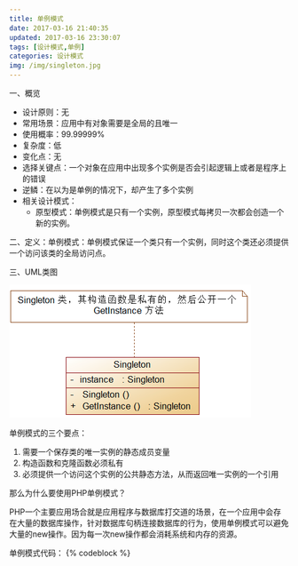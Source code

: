 ```yaml
---
title: 单例模式
date: 2017-03-16 21:40:35
updated: 2017-03-16 23:30:07
tags: [设计模式,单例]
categories: 设计模式
img: /img/singleton.jpg
---
```

一、概览
* 设计原则：无
* 常用场景：应用中有对象需要是全局的且唯一
* 使用概率：99.99999%
* 复杂度：低
* 变化点：无
* 选择关键点：一个对象在应用中出现多个实例是否会引起逻辑上或者是程序上的错误
* 逆鳞：在以为是单例的情况下，却产生了多个实例
* 相关设计模式：
    * 原型模式：单例模式是只有一个实例，原型模式每拷贝一次都会创造一个新的实例。

二、定义：单例模式：单例模式保证一个类只有一个实例，同时这个类还必须提供一个访问该类的全局访问点。

三、UML类图

 ![创建应用][id]
     
 [id]: /img/singleton.jpg "create"
单例模式的三个要点：
1. 需要一个保存类的唯一实例的静态成员变量
2. 构造函数和克隆函数必须私有
3. 必须提供一个访问这个实例的公共静态方法，从而返回唯一实例的一个引用

那么为什么要使用PHP单例模式？

PHP一个主要应用场合就是应用程序与数据库打交道的场景，在一个应用中会存在大量的数据库操作，针对数据库句柄连接数据库的行为，使用单例模式可以避免大量的new操作。因为每一次new操作都会消耗系统和内存的资源。


单例模式代码：
{% codeblock %}
<?php

/**
 * class Singleton
 */
class Singleton
{
    /**
     * @var Singleton reference to singleton instance
     */
    private static $instance;

    /**
     * gets the instance via lazy initialization (created on first usage)
     *
     * @return self
     */
    public static function getInstance()
    {

        if (null === static::$instance) {
            static::$instance = new static;                          //static 相当于self
        }

        return static::$instance;
    }

    /**
     * is not allowed to call from outside: private!
     *
     */
    private function __construct()
    {

    }

    /**
     * prevent the instance from being cloned
     *
     * @return void
     */
    private function __clone()
    {

    }

    /**
     * prevent from being unserialized
     *
     * @return void
     */
    private function __wakeup()
    {

    }
}
{% endcodeblock %}


单例模式优缺点：
优点：
1. 由于在内存中只有一个实例，减少了内存开支，特别是一个对象需要频繁的创建，销毁时
2. 减少了系统的性能开销，读取配置，产生其他依赖对象时，可以通过在应用启动时直接产生一个单例对象。
3. 可以避免对资源的多重占用，比如写文件动作，由于只有一个实例在内存中，可以避免对同一个资源文件的同时写操作
4. 可以在系统设置全局的访问点，优化和共享资源访问，可以设计一个单例类，负责所有的数据表的映射处理
缺点：
1.一般没有接口，扩展困难，
